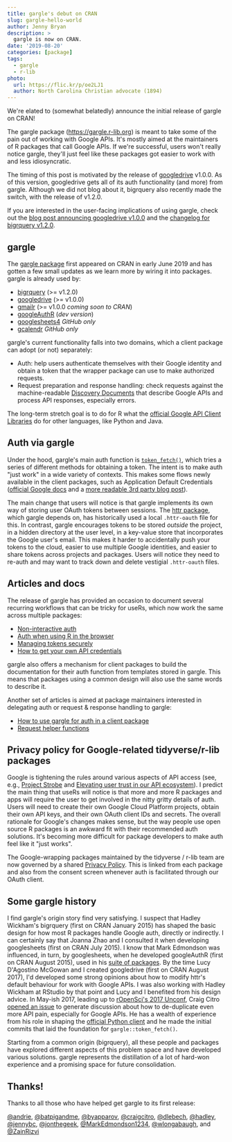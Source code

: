 ```yaml
---
title: gargle's debut on CRAN
slug: gargle-hello-world
author: Jenny Bryan
description: >
  gargle is now on CRAN.
date: '2019-08-20'
categories: [package]
tags:
  - gargle
  - r-lib
photo:
  url: https://flic.kr/p/oe2LJ1
  author: North Carolina Christian advocate (1894)
---
```




We're elated to (somewhat belatedly) announce the initial release of gargle on CRAN!

The gargle package (<https://gargle.r-lib.org>) is meant to take some of the pain out of working with Google APIs. It's mostly aimed at the maintainers of R packages that call Google APIs. If we're successful, users won't really notice gargle, they'll just feel like these packages got easier to work with and less idiosyncratic.
  
The timing of this post is motivated by the release of [googledrive](https://googledrive.tidyverse.org) v1.0.0. As of this version, googledrive gets all of its auth functionality (and more) from gargle. Although we did not blog about it, bigrquery also recently made the switch, with the release of v1.2.0.

If you are interested in the user-facing implications of using gargle, check out the [blog post announcing googledrive v1.0.0](https://www.tidyverse.org/articles/2019/08/googledrive-1-0-0/) and the [changelog for bigrquery v1.2.0](https://bigrquery.r-dbi.org/news/index.html#bigrquery-1-2-0).
  
## gargle

The [gargle package](https://gargle.r-lib.org) first appeared on CRAN in early June 2019 and has gotten a few small updates as we learn more by wiring it into packages. gargle is already used by:

  * [bigrquery](https://bigrquery.r-dbi.org) (>= v1.2.0)
  * [googledrive](https://googledrive.tidyverse.org) (>= v1.0.0)
  * [gmailr](https://gmailr.r-lib.org) (>= v1.0.0 *coming soon to CRAN*)
  * [googleAuthR](https://code.markedmondson.me/googleAuthR/) (*dev version*)
  * [googlesheets4](https://googlesheets4.tidyverse.org) *GitHub only*
  * [gcalendr](https://andrie.github.io/gcalendr/) *GitHub only*

gargle's current functionality falls into two domains, which a client package can adopt (or not) separately:

  * Auth: help users authenticate themselves with their Google identity and
    obtain a token that the wrapper package can use to make authorized requests.
  * Request preparation and response handling: check requests against the
    machine-readable [Discovery Documents](https://developers.google.com/discovery/v1/reference/apis)
    that describe Google APIs and process API responses, especially errors.
    
The long-term stretch goal is to do for R what the [official Google API Client Libraries](https://developers.google.com/api-client-library/) do for other languages, like Python and Java.

## Auth via gargle

Under the hood, gargle's main auth function is [`token_fetch()`](https://gargle.r-lib.org/articles/how-gargle-gets-tokens.html), which tries a series of different methods for obtaining a token. The intent is to make auth "just work" in a wide variety of contexts. This makes some flows newly available in the client packages, such as Application Default Credentials ([official Google docs](https://cloud.google.com/docs/authentication/production) and a [more readable 3rd party blog post](https://www.jhanley.com/google-cloud-application-default-credentials/)).

The main change that users will notice is that gargle implements its own way of storing user OAuth tokens between sessions. The [httr package](https://httr.r-lib.org), which gargle depends on, has historically used a local `.httr-oauth` file for this. In contrast, gargle encourages tokens to be stored *outside* the project, in a hidden directory at the user level, in a key-value store that incorporates the Google user's email. This makes it harder to accidentally push your tokens to the cloud, easier to use multiple Google identities, and easier to share tokens across projects and packages. Users will notice they need to re-auth and may want to track down and delete vestigial `.httr-oauth` files.

## Articles and docs

The release of gargle has provided an occasion to document several recurring workflows that can be tricky for useRs, which now work the same across multiple packages:

  * [Non-interactive auth](https://gargle.r-lib.org/articles/non-interactive-auth.html)
  * [Auth when using R in the browser](https://gargle.r-lib.org/articles/auth-from-web.html)
  * [Managing tokens securely](https://gargle.r-lib.org/articles/articles/managing-tokens-securely.html)
  * [How to get your own API credentials](https://gargle.r-lib.org/articles/get-api-credentials.html)
  
gargle also offers a mechanism for client packages to build the documentation for their auth function from templates stored in gargle. This means that packages using a common design will also use the same words to describe it.
  
Another set of articles is aimed at package maintainers interested in delegating auth or request & response handling to gargle:

  * [How to use gargle for auth in a client package](https://gargle.r-lib.org/articles/gargle-auth-in-client-package.html)
  * [Request helper functions](https://gargle.r-lib.org/articles/request-helper-functions.html)
  
## Privacy policy for Google-related tidyverse/r-lib packages

Google is tightening the rules around various aspects of API access (see, e.g., [Project Strobe](https://www.blog.google/technology/safety-security/project-strobe/) and [Elevating user trust in our API ecosystem](https://cloud.google.com/blog/products/g-suite/elevating-user-trust-in-our-api-ecosystems)). I predict the main thing that useRs will notice is that more and more R packages and apps will require the user to get involved in the nitty gritty details of auth. Users will need to create their own Google Cloud Platform projects, obtain their own API keys, and their own OAuth client IDs and secrets. The overall rationale for Google's changes makes sense, but the way people use open source R packages is an awkward fit with their recommended auth solutions. It's becoming more difficult for package developers to make auth feel like it "just works".

The Google-wrapping packages maintained by the tidyverse / r-lib team are now governed by a shared [Privacy Policy](https://www.tidyverse.org/google_privacy_policy/). This is linked from each package and also from the consent screen whenever auth is facilitated through our OAuth client.

## Some gargle history

I find gargle's origin story find very satisfying. I suspect that Hadley Wickham's bigrquery (first on CRAN January 2015) has shaped the basic design for how most R packages handle Google auth, directly or indirectly. I can certainly say that Joanna Zhao and I consulted it when developing googlesheets (first on CRAN July 2015). I know that Mark Edmondson was influenced, in turn, by googlesheets, when he developed googleAuthR (first on CRAN August 2015), used in his [suite of packages](https://code.markedmondson.me/r-packages/). By the time Lucy D'Agostino McGowan and I created googledrive (first on CRAN August 2017), I'd developed some strong opinions about how to modify httr's default behaviour for work with Google APIs. I was also working with Hadley Wickham at RStudio by that point and Lucy and I benefited from his design advice. In May-ish 2017, leading up to [rOpenSci's 2017 Unconf](https://unconf17.ropensci.org), Craig Citro [opened an issue](https://github.com/ropensci/unconf17/issues/85) to generate discussion about how to de-duplicate even more API pain, especially for Google APIs. He has a wealth of experience from his role in shaping the [official Python client](https://developers.google.com/api-client-library/) and he made the initial commits that laid the foundation for `gargle::token_fetch()`.

Starting from a common origin (bigrquery), all these people and packages have explored different aspects of this problem space and have developed various solutions. gargle represents the distillation of a lot of hard-won experience and a promising space for future consolidation.

## Thanks!

Thanks to all those who have helped get gargle to its first release:

[&#x0040;andrie](https://github.com/andrie), [&#x0040;batpigandme](https://github.com/batpigandme), [&#x0040;byapparov](https://github.com/byapparov), [&#x0040;craigcitro](https://github.com/craigcitro), [&#x0040;dlebech](https://github.com/dlebech), [&#x0040;hadley](https://github.com/hadley), [&#x0040;jennybc](https://github.com/jennybc), [&#x0040;jonthegeek](https://github.com/jonthegeek), [&#x0040;MarkEdmondson1234](https://github.com/MarkEdmondson1234), [&#x0040;wlongabaugh](https://github.com/wlongabaugh), and [&#x0040;ZainRizvi](https://github.com/ZainRizvi)
